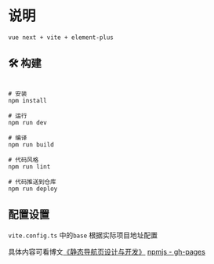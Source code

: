 # 说明

`vue next + vite + element-plus` 

## :hammer_and_wrench: 构建
```shell

# 安装
npm install

# 运行
npm run dev

# 编译
npm run build

# 代码风格
npm run lint

# 代码推送到仓库
npm run deploy
```

## 配置设置
`vite.config.ts` 中的`base` 根据实际项目地址配置

具体内容可看博文[《静态导航页设计与开发》](https://dstweihao.cn/?p=185 )
[npmjs - gh-pages](https://www.npmjs.com/package/gh-pages)






